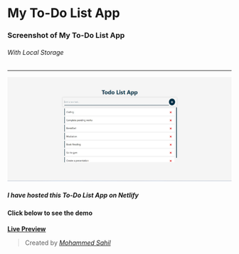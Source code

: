 # My To-Do List App


### Screenshot of My To-Do List App

###### _With Local Storage_

***

![To-Do_List-App-Demo](./todo-app-SS.jpg "My To-Do List App")


##### I have hosted this To-Do List App on **Netlify** 
#### Click below to see the demo
**[Live Preview](https://my-todolist-webapp.netlify.app/  "Preview on Netlify")**




> Created by *[Mohammed Sahil](https://www.linkedin.com/in/mohammed-sahil-512b4b210 "Check on Linkedin")*
